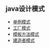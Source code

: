 ## java设计模式

-   [单例模式](https://blog.csdn.net/weixin_41922289/article/details/91043308)
- [工厂模式](https://blog.csdn.net/weixin_41922289/article/details/91054108)
- [模板方法模式](https://blog.csdn.net/weixin_41922289/article/details/91913649)
- [建造者模式](https://blog.csdn.net/weixin_41922289/article/details/92458597)
